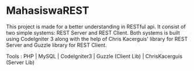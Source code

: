 # MahasiswaREST

This project is made for a better understanding in RESTful api. It consist of two simple systems: REST Server and REST Client. Both systems is built using CodeIgniter 3 along with the help of Chris Kacerguis' library for REST Server and Guzzle library for REST Client.

Tools : PHP | MySQL | CodeIgniter3 | Guzzle (Client Lib) | ChrisKacerguis (Server Lib)
